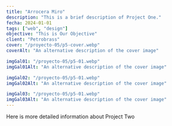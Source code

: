 ```yaml
---
title: "Arrocera Miro"
description: "This is a brief description of Project One."
fecha: 2024-01-01
tags: ["web", "design"]
objective: "This is Our Objective"
client: "Petrobrass"
cover: "/proyecto-05/p5-cover.webp"
coverAlt: "An alternative description of the cover image"

imgGal01: "/proyecto-05/p5-01.webp"
imgGal01Alt: "An alternative description of the cover image"

imgGal02: "/proyecto-05/p5-01.webp"
imgGal02Alt: "An alternative description of the cover image"

imgGal03: "/proyecto-05/p5-01.webp"
imgGal03Alt: "An alternative description of the cover image"
---
```


Here is more detailed information about Project Two
